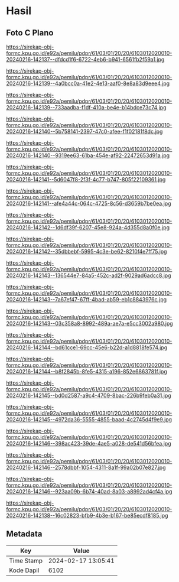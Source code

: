 # Hasil

## Foto C Plano

https://sirekap-obj-formc.kpu.go.id/e92a/pemilu/pdpr/61/03/01/20/20/6103012020010-20240216-142137--dfdcd1f6-6722-4eb6-b941-6561fb2f59a1.jpg

https://sirekap-obj-formc.kpu.go.id/e92a/pemilu/pdpr/61/03/01/20/20/6103012020010-20240216-142139--4a0bcc0a-41e2-4e13-aaf0-8e8a83d9eee4.jpg

https://sirekap-obj-formc.kpu.go.id/e92a/pemilu/pdpr/61/03/01/20/20/6103012020010-20240216-142139--733aadba-f1df-410a-be4e-b14bdce73c74.jpg

https://sirekap-obj-formc.kpu.go.id/e92a/pemilu/pdpr/61/03/01/20/20/6103012020010-20240216-142140--5b758141-2397-47c0-afee-f1f02181f8dc.jpg

https://sirekap-obj-formc.kpu.go.id/e92a/pemilu/pdpr/61/03/01/20/20/6103012020010-20240216-142140--9319ee63-61ba-454e-af92-22472653d91a.jpg

https://sirekap-obj-formc.kpu.go.id/e92a/pemilu/pdpr/61/03/01/20/20/6103012020010-20240216-142141--5d6047f8-2f3f-4c77-b747-805f22109361.jpg

https://sirekap-obj-formc.kpu.go.id/e92a/pemilu/pdpr/61/03/01/20/20/6103012020010-20240216-142141--afe4a44c-064c-4725-8c56-d3659b7be0ea.jpg

https://sirekap-obj-formc.kpu.go.id/e92a/pemilu/pdpr/61/03/01/20/20/6103012020010-20240216-142142--1d6df39f-6207-45e8-924a-4d355d8a0f0e.jpg

https://sirekap-obj-formc.kpu.go.id/e92a/pemilu/pdpr/61/03/01/20/20/6103012020010-20240216-142142--35dbbebf-5995-4c3e-be62-8210f4e7ff75.jpg

https://sirekap-obj-formc.kpu.go.id/e92a/pemilu/pdpr/61/03/01/20/20/6103012020010-20240216-142143--136544e7-84a5-452c-ad2f-9029ad6adcc8.jpg

https://sirekap-obj-formc.kpu.go.id/e92a/pemilu/pdpr/61/03/01/20/20/6103012020010-20240216-142143--7a67ef47-67ff-4bad-ab59-eb1c8843976c.jpg

https://sirekap-obj-formc.kpu.go.id/e92a/pemilu/pdpr/61/03/01/20/20/6103012020010-20240216-142143--03c358a8-8992-489a-ae7a-e5cc3002a980.jpg

https://sirekap-obj-formc.kpu.go.id/e92a/pemilu/pdpr/61/03/01/20/20/6103012020010-20240216-142144--bd61cce1-69cc-45e6-b22d-a1d8818fe574.jpg

https://sirekap-obj-formc.kpu.go.id/e92a/pemilu/pdpr/61/03/01/20/20/6103012020010-20240216-142144--b8f2845b-8fe5-4315-a196-852e6863781f.jpg

https://sirekap-obj-formc.kpu.go.id/e92a/pemilu/pdpr/61/03/01/20/20/6103012020010-20240216-142145--bd0d2587-a9c4-4709-8bac-226b9feb0a31.jpg

https://sirekap-obj-formc.kpu.go.id/e92a/pemilu/pdpr/61/03/01/20/20/6103012020010-20240216-142145--4972da36-5555-4855-baad-4c2745d4f9e9.jpg

https://sirekap-obj-formc.kpu.go.id/e92a/pemilu/pdpr/61/03/01/20/20/6103012020010-20240216-142146--398ac423-39de-4ae5-a028-de541d56bfea.jpg

https://sirekap-obj-formc.kpu.go.id/e92a/pemilu/pdpr/61/03/01/20/20/6103012020010-20240216-142146--2578dbbf-1054-4311-8a1f-99a02b07e827.jpg

https://sirekap-obj-formc.kpu.go.id/e92a/pemilu/pdpr/61/03/01/20/20/6103012020010-20240216-142146--923aa09b-6b74-40ad-8a03-a8992ad4cf4a.jpg

https://sirekap-obj-formc.kpu.go.id/e92a/pemilu/pdpr/61/03/01/20/20/6103012020010-20240216-142138--16c02823-bfb9-4b3e-b167-be85ecdf8185.jpg


## Metadata

| Key        | Value               |
| ---------- | ------------------- |
| Time Stamp | 2024-02-17 13:05:41 |
| Kode Dapil | 6102                |



